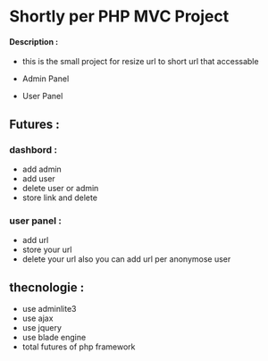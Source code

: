 # Shortly per PHP MVC Project


#### Description :
  
  - this is the small project for resize url to short url that accessable
  
  - Admin Panel 
  - User Panel 
  
## Futures :
 ### dashbord :
  - add admin 
  - add user 
  - delete user or admin 
  - store link and delete 
  ### user panel :
  - add url 
  - store your url 
  - delete your url
also you can add url per anonymose user 

## thecnologie :
  - use adminlite3
  - use ajax 
  - use jquery 
  - use blade engine 
  - total futures of php framework

